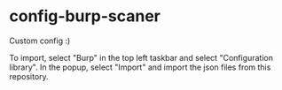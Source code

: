 # config-burp-scaner
Custom config
:)

To import, select "Burp" in the top left taskbar and select "Configuration library". In the popup, select "Import" and import the json files from this repository. 

